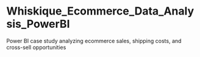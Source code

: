 # Whiskique_Ecommerce_Data_Analysis_PowerBI
Power BI case study analyzing ecommerce sales, shipping costs, and cross-sell opportunities
